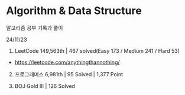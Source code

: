 # Algorithm & Data Structure

알고리즘 공부 기록과 풀이

24/11/23

1. LeetCode 149,563th | 467 solved(Easy 173 / Medium 241 / Hard 53)
- https://leetcode.com/anythingthannothing/

2. 프로그래머스 6,981th | 95 Solved | 1,377 Point

3. BOJ Gold III | 126 Solved
